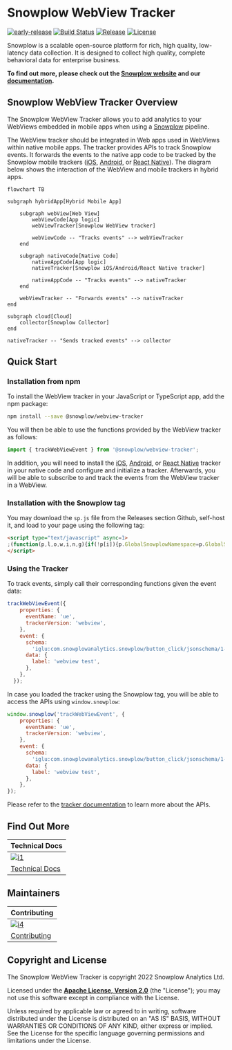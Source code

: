 # Snowplow WebView Tracker

[![early-release]][tracker-classificiation]
[![Build Status][gh-actions-image]][gh-actions]
[![Release][release-image]][releases]
[![License][license-image]][license]

Snowplow is a scalable open-source platform for rich, high quality, low-latency data collection. It is designed to collect high quality, complete behavioral data for enterprise business.

**To find out more, please check out the [Snowplow website][website] and our [documentation][docs].**

## Snowplow WebView Tracker Overview

The Snowplow WebView Tracker allows you to add analytics to your WebViews embedded in mobile apps when using a [Snowplow][snowplow] pipeline.

The WebView tracker should be integrated in Web apps used in WebViews within native mobile apps. The tracker provides APIs to track Snowplow events. It forwards the events to the native app code to be tracked by the Snowplow mobile trackers ([iOS][ios-tracker], [Android][android-tracker], or [React Native][react-native-tracker]). The diagram below shows the interaction of the WebView and mobile trackers in hybrid apps.

```mermaid
flowchart TB

subgraph hybridApp[Hybrid Mobile App]

    subgraph webView[Web View]
        webViewCode[App logic]
        webViewTracker[Snowplow WebView tracker]

        webViewCode -- "Tracks events" --> webViewTracker
    end

    subgraph nativeCode[Native Code]
        nativeAppCode[App logic]
        nativeTracker[Snowplow iOS/Android/React Native tracker]

        nativeAppCode -- "Tracks events" --> nativeTracker
    end

    webViewTracker -- "Forwards events" --> nativeTracker
end

subgraph cloud[Cloud]
    collector[Snowplow Collector]
end

nativeTracker -- "Sends tracked events" --> collector
```

## Quick Start

### Installation from npm

To install the WebView tracker in your JavaScript or TypeScript app, add the npm package:

```bash
npm install --save @snowplow/webview-tracker
```

You will then be able to use the functions provided by the WebView tracker as follows:

```typescript
import { trackWebViewEvent } from '@snowplow/webview-tracker';
```

In addition, you will need to install the [iOS][ios-tracker], [Android][android-tracker], or [React Native][react-native-tracker] tracker in your native code and configure and initialize a tracker. Afterwards, you will be able to subscribe to and track the events from the WebView tracker in a WebView.

### Installation with the Snowplow tag

You may download the `sp.js` file from the Releases section Github, self-host it, and load to your page using the following tag:

```html
<script type="text/javascript" async=1>
;(function(p,l,o,w,i,n,g){if(!p[i]){p.GlobalSnowplowNamespace=p.GlobalSnowplowNamespace||[]; p.GlobalSnowplowNamespace.push(i);p[i]=function(){(p[i].q=p[i].q||[]).push(arguments) };p[i].q=p[i].q||[];n=l.createElement(o);g=l.getElementsByTagName(o)[0];n.async=1; n.src=w;g.parentNode.insertBefore(n,g)}}(window,document,"script","{{URL to sp.js}}","snowplow"));
</script>
```

### Using the Tracker

To track events, simply call their corresponding functions given the event data:

```javascript
trackWebViewEvent({
    properties: {
      eventName: 'ue',
      trackerVersion: 'webview',
    },
    event: {
      schema:
        'iglu:com.snowplowanalytics.snowplow/button_click/jsonschema/1-0-0',
      data: {
        label: 'webview test',
      },
    },
  });
```

In case you loaded the tracker using the Snowplow tag, you will be able to access the APIs using `window.snowplow`:

```javascript
window.snowplow('trackWebViewEvent', {
    properties: {
      eventName: 'ue',
      trackerVersion: 'webview',
    },
    event: {
      schema:
        'iglu:com.snowplowanalytics.snowplow/button_click/jsonschema/1-0-0',
      data: {
        label: 'webview test',
      },
    },
});
```

Please refer to the [tracker documentation][webview-docs] to learn more about the APIs.

## Find Out More

| Technical Docs                        |
| ------------------------------------- |
| [![i1][techdocs-image]][webview-docs] |
| [Technical Docs][webview-docs]        |

## Maintainers

| Contributing                                 |
| -------------------------------------------- |
| [![i4][contributing-image]](CONTRIBUTING.md) |
| [Contributing](CONTRIBUTING.md)              |

## Copyright and License

The Snowplow WebView Tracker is copyright 2022 Snowplow Analytics Ltd.

Licensed under the **[Apache License, Version 2.0][license]** (the "License");
you may not use this software except in compliance with the License.

Unless required by applicable law or agreed to in writing, software
distributed under the License is distributed on an "AS IS" BASIS,
WITHOUT WARRANTIES OR CONDITIONS OF ANY KIND, either express or implied.
See the License for the specific language governing permissions and
limitations under the License.

[website]: https://snowplow.io
[snowplow]: https://github.com/snowplow/snowplow
[docs]: https://docs.snowplow.io/
[webview-docs]: https://docs.snowplow.io/docs/collecting-data/collecting-from-own-applications/webview-tracker/
[mobile-tracker-setup-docs]: https://docs.snowplow.io/docs/collecting-data/collecting-from-own-applications/mobile-trackers/installation-and-set-up/

[ios-tracker]: https://github.com/snowplow/snowplow-objc-tracker
[android-tracker]: https://github.com/snowplow/snowplow-android-tracker
[react-native-tracker]: https://docs.snowplow.io/docs/collecting-data/collecting-from-own-applications/react-native-tracker/

[gh-actions]: https://github.com/snowplow-incubator/snowplow-webview-tracker/actions/workflows/build.yml
[gh-actions-image]: https://github.com/snowplow-incubator/snowplow-webview-tracker/actions/workflows/build.yml/badge.svg

[license]: https://www.apache.org/licenses/LICENSE-2.0
[license-image]: https://img.shields.io/badge/license-Apache--2-blue.svg?style=flat

[release-image]: https://img.shields.io/npm/v/@snowplow/webview-tracker
[releases]: https://github.com/snowplow-incubator/snowplow-webview-tracker/releases

[techdocs-image]: https://d3i6fms1cm1j0i.cloudfront.net/github/images/techdocs.png

[contributing-image]: https://d3i6fms1cm1j0i.cloudfront.net/github/images/contributing.png

[tracker-classificiation]: https://github.com/snowplow/snowplow/wiki/Tracker-Maintenance-Classification
[early-release]: https://img.shields.io/static/v1?style=flat&label=Snowplow&message=Early%20Release&color=014477&labelColor=9ba0aa&logo=data:image/png;base64,iVBORw0KGgoAAAANSUhEUgAAABAAAAAQCAMAAAAoLQ9TAAAAeFBMVEVMaXGXANeYANeXANZbAJmXANeUANSQAM+XANeMAMpaAJhZAJeZANiXANaXANaOAM2WANVnAKWXANZ9ALtmAKVaAJmXANZaAJlXAJZdAJxaAJlZAJdbAJlbAJmQAM+UANKZANhhAJ+EAL+BAL9oAKZnAKVjAKF1ALNBd8J1AAAAKHRSTlMAa1hWXyteBTQJIEwRgUh2JjJon21wcBgNfmc+JlOBQjwezWF2l5dXzkW3/wAAAHpJREFUeNokhQOCA1EAxTL85hi7dXv/E5YPCYBq5DeN4pcqV1XbtW/xTVMIMAZE0cBHEaZhBmIQwCFofeprPUHqjmD/+7peztd62dWQRkvrQayXkn01f/gWp2CrxfjY7rcZ5V7DEMDQgmEozFpZqLUYDsNwOqbnMLwPAJEwCopZxKttAAAAAElFTkSuQmCC
